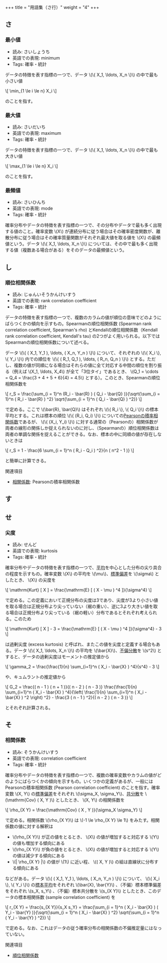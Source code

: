 +++
title = "用語集（さ行）"
weight = "4"
+++


## さ

### 最小値

- 読み: さいしょうち
- 英語での表現: minimum
- Tags: 確率・統計

データの特徴を表す指標の一つで、データ  \\(\\{ X\_1, \\ldots, X\_n \\}\\) の中で最も小さい値

\\[
\\min\_{1 \\le i \\le n} X\_i
\\] 

のことを指す。

### 最大値

- 読み: さいだいち
- 英語での表現: maximum
- Tags: 確率・統計

データの特徴を表す指標の一つで、データ  \\(\\{ X\_1, \\ldots, X\_n \\}\\) の中で最も大きい値

\\[
\\max\_{1 \\le i \\le n} X\_i
\\] 

のことを指す。

### 最頻値

- 読み: さいひんち
- 英語での表現: mode
- Tags: 確率・統計

確率分布やデータの特徴を表す指標の一つで、その分布やデータで最も多く出現する値のこと。確率変数 \\(X\\) が連続分布に従う場合はその確率密度関数が、離散分布に従う場合はその確率質量関数がそれぞれ最大値を取る値を \\(X\\) の最頻値という。データ \\(\\{ X\_1, \\ldots, X\_n \\}\\) については、その中で最も多く出現する値（複数ある場合がある）をそのデータの最頻値という。

## し

### 順位相関係数

- 読み: じゅんいそうかんけいすう
- 英語での表現: rank correlation coefficient
- Tags: 確率・統計

データの特徴を表す指標の一つで、複数のカラムの値が順位の意味でどのようにばらつくかの傾向を示すもの。Spearmanの順位相関係数 (Spearman rank correlation coefficient, Spearman's rho) とKendallの順位相関係数（Kendall rank correlation coefficient, Kendall's tau) の2つがよく用いられる。以下ではSpearmanの順位相関係数について述べる。

データ \\(\\{ ( X\_1, Y\_1 ), \\ldots, ( X\_n, Y\_n ) \\}\\) について、それぞれの \\(\\{ X\_i \\}, \\{ Y\_i \\}\\) 内での順位を \\(\\{ ( R\_1, Q\_1 ), \\ldots, ( R\_n, Q\_n ) \\}\\) とする。ただし、複数の値が同順になる場合はそれらの値に全て対応する中間の順位を割り振る（例えば \\(X\_1, \\ldots, X\_4\\) が全て「3位タイ」であるとき、 \\(Q\_1 = \\cdots = Q\_4 = \\frac{3 + 4 + 5 + 6}{4} = 4.5\\) とする）。このとき、Spearmanの順位相関係数を

\\[
r\_S = \\frac{\\sum\_{i = 1}^n (R\_i - \\bar{R} ) ( Q\_i - \\bar{Q} )}{\\sqrt{\\sum\_{i = 1}^n ( R\_i - \\bar{R} ) ^2} \\sqrt{\\sum\_{i = 1}^n ( Q\_i - \\bar{Q} ) ^2}}
\\]

で定める。ここで \\(\\bar{R}, \\bar{Q}\\) はそれぞれ \\(\\{ R\_i \\}, \\{ Q\_i \\}\\) の標本平均とする。これは標本の順位 \\(\\{ (R\_i, Q\_i) \\}\\) についての[Pearsonの積率相関係数](#相関係数)であるが、 \\(\\{ (X\_i, Y\_i) \\}\\) に対する通常の（Pearsonの）相関係数が両者の線形の関係しか捉えられないのに対し、（Spearmanの）順位相関係数は両者の単調な関係を捉えることができる。なお、標本の中に同順の値が存在しないときは

\\[
r\_S = 1 - \\frac{6 \\sum\_{i = 1}^n ( R\_i - Q\_i ) ^2}{n ( n^2 - 1 )}
\\]

と簡単に計算できる。



関連項目

- [相関係数](#相関係数): Pearsonの積率相関係数

## す

## せ

### 尖度

- 読み: せんど
- 英語での表現: kurtosis
- Tags: 確率・統計

確率分布やデータの特徴を表す指標の一つで、[平均](../glossary-ja-ha/#平均)を中心とした分布の尖り具合の程度を示すもの。確率変数 \\(X\\) の平均を \\(\\mu\\)、[標準偏差](../glossary-ja-ha/#標準偏差)を \\(\\sigma\\) としたとき、 \\(X\\) の尖度を

\\[
\\mathrm{Kurt} [ X ] = \\frac{\\mathrm{E} [ ( X - \\mu ) ^4 ]}{\\sigma^4}
\\]

で定める。この定義において正規分布の尖度は3であり、尖度が3より小さい値を取る場合は正規分布より尖っていない（裾の重い）、逆に3より大きい値を取る場合は正規分布より尖っている（裾の軽い）分布であるとそれぞれ考えられる。このため

\\[
\\mathrm{Kurt} [ X ] - 3 = \\frac{\\mathrm{E} [ ( X - \\mu ) ^4 ]}{\\sigma^4} - 3
\\] 

は過剰尖度 (excess kurtosis) と呼ばれ、またこの値を尖度と定義する場合もある。データ \\(\\{ X\_1, \\ldots, X\_n \\}\\) の平均を \\(\\bar{X}\\)、[不偏分散](../glossary-ja-ha/#分散)を \\(s^2\\) とすると、データの過剰尖度はモーメントの推定値から

\\[
\\gamma\_2 = \\frac{\\frac{1}{n} \\sum\_{i=1}^n ( X\_i - \\bar{X} ) ^4}{s^4} - 3
\\]

や、キュムラントの推定値から

\\[
G\_2 = \\frac{( n - 1 ) ( n + 1 )}{( n - 2 ) ( n - 3 )} \\frac{\\frac{1}{n} \\sum\_{i=1}^n ( X\_i - \\bar{X} ) ^4}{\\left( \\frac{1}{n} \\sum\_{i=1}^n ( X\_i - \\bar{X} ) ^2 \\right) ^2} - \\frac{3 ( n - 1 ) ^2}{( n - 2 ) ( n - 3 )}
\\]

とそれぞれ計算される。

## そ

### 相関係数

- 読み: そうかんけいすう
- 英語での表現: correlation coefficient
- Tags: 確率・統計

確率分布やデータの特徴を表す指標の一つで、複数の確率変数やカラムの値がどのようにばらつくかの傾向を示すもの。いくつかの定義があるが、一般にはPearsonの積率相関係数 (Pearson correlation coefficient) のことを指す。確率変数 \\(X, Y\\) の[標準偏差](../glossary-ja-ha/#標準偏差)をそれぞれ \\(\\sigma\_X, \\sigma\_Y\\)、[共分散](../glossary-ja-ka/#共分散)を \\(\\mathrm{Cov} ( X, Y )\\) としたとき、 \\(X, Y\\) の相関係数を

\\[
\\rho\_{X Y} = \\frac{\\mathrm{Cov} ( X , Y )}{\\sigma\_X \\sigma\_Y}
\\]

で定める。相関係数 \\(\\rho\_{X Y}\\) は \\(-1 \\le \\rho\_{X Y} \\le 1\\) をみたす。相関係数の値に対する解釈は

- \\(\\rho\_{X Y}\\) が正の値をとるとき、 \\(X\\) の値が増加すると対応する \\(Y\\) の値も増加する傾向にある
- \\(\\rho\_{X Y}\\) が負の値をとるとき、 \\(X\\) の値が増加すると対応する \\(Y\\) の値は減少する傾向にある
- \\(| \\rho\_{X Y} |\\) の値が \\(1\\) に近い程、 \\(( X, Y )\\) の組は直線状に分布する傾向にある

などがある。データ \\(\\{ ( X\_1, Y\_1 ), \\ldots, ( X\_n, Y\_n ) \\}\\) について、 \\(\\{ X\_i \\}, \\{ Y\_i \\}\\) の[標本平均](../glossary-ja-ha/#平均)をそれぞれ \\(\\bar{X}, \\bar{Y}\\) 、（不偏）標本標準偏差をそれぞれ \\(s\_X, s\_Y\\) 、（不偏）標本共分散を \\(s\_{X Y}\\) としたとき、このデータの標本相関係数 (sample correlation coefficient) を

\\[
r\_{X Y} = \\frac{s\_{X Y}}{s\_X s\_Y} = \\frac{\\sum\_{i = 1}^n ( X\_i - \\bar{X} ) ( Y\_i - \\bar{Y} )}{\\sqrt{\\sum\_{i = 1}^n ( X\_i - \\bar{X} ) ^2} \\sqrt{\\sum\_{i = 1}^n ( Y\_i - \\bar{Y} ) ^2}}
\\]

で定める。なお、これはデータの従う確率分布の相関係数の不偏推定量にはなっていない。


関連項目

- [順位相関係数](#順位相関係数)
